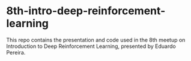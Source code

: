 # 8th-intro-deep-reinforcement-learning
This repo contains the presentation and code used in the 8th meetup on Introduction to Deep Reinforcement Learning, presented by Eduardo Pereira.
